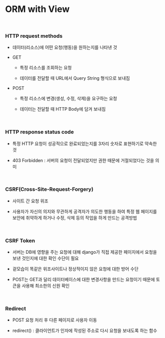 # ORM with View

<br>

### HTTP request methods

- 데이터(리소스)에 어떤 요청(행동)을 원하는지를 나타낸 것

- GET

    - 특정 리소스를 조회하는 요청

    - 데이터를 전달할 때 URL에서 Query String 형식으로 보내짐

- POST

    - 특정 리소스에 변경(생성, 수정, 삭제)을 요구하는 요청

    - 데이터는 전달할 때 HTTP Body에 담겨 보내짐

<br>

### HTTP response status code

- 특정 HTTP 요청이 성공적으로 완료되었는지를 3자리 숫자로 표현하기로 약속한 것

- 403 Forbidden : 서버의 요청이 전달되었지만 권한 때문에 거절되었다는 것을 의미

<br>

### CSRF(Cross-Site-Request-Forgery)

- 사이트 간 요청 위조

- 사용자가 자신의 의지와 무관하게 공격자가 의도한 행동을 하여 특정 웹 페이지를 보안에 취약하게 하거나 수정, 삭제 등의 작업을 하게 만드는 공격방법

<br>

### CSRF Token

- 서버는 DB에 영향을 주는 요청에 대해 django가 직접 제공한 페이지에서 요청을 보낸 것인지에 대한 확인 수단이 필요

- 겉모습이 똑같은 위조사이트나 정상적이지 않은 요청에 대한 방어 수단

- POST는 GET과 달리 데이터베이스에 대한 변경사항을 만드는 요청이기 때문에 토큰을 사용해 최소한의 신원 확인

<br>

### Redirect

- POST 요청 처리 후 다른 페이지로 사용자 이동

- redirect() : 클라이언트가 인자에 작성된 주소로 다시 요청을 보내도록 하는 함수